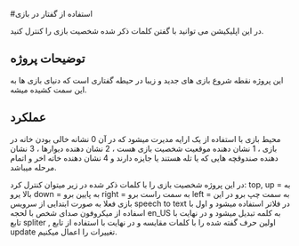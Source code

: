 #استفاده از گفتار در بازی

در این اپلیکیشن می توانید با گفتن کلمات ذکر شده شخصیت بازی را کنترل کنید.

## توضیحات پروژه

این پروژه نقطه شروع بازی های جدید و زیبا در حیطه گفتاری است که دنیای بازی ها به این سمت کشیده میشه.

## عملکرد

محیط بازی با استفاده از یک ارایه مدیرت میشود که در آن 0 نشانه خالی بودن خانه در بازی ، 1 نشان دهنده موقعیت شخصیت بازی هست ، 2 نشان دهنده دیوارها ، 3 نشان دهنده صندوقچه هایی که یا تله هستند یا جایزه دارند و 4 نشان دهنده خاته اخر و اتمام مرحله میباشد. 

در این پروژه شخصیت بازی را با کلمات ذکر شده در زیر میتوان کنترل کرد:
top, up = به بالا یرو
down =  به پایین برو
right = به سمت راست برو
left = به سمت چپ برو
در این بازی فعلا به صورت ابتدایی از سرویس speech to text در فلاتر استفاده میشود و اول با اسفاده از میکروفون صدای شخص با لحجه en_US به کلمه تبدیل میشود و در نهایت با تابع spliter , اولین حرف گفته شده را با کلمات مقایسه و در نهایت با استفاده از تابع update تغییرات را اعمال میکنیم.
